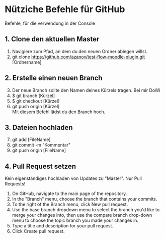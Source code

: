 # Nütziche Befehle für GitHub
Befehle, für die verwendung in der Console

## 1. Clone den aktuellen Master
1. Navigiere zum Pfad, an dem du den neuen Ordner ablegen willst.
2. git clone https://github.com/azanov/test-flow-moodle-plugin.git [Ordnername]

## 2. Erstelle einen neuen Branch
3. Der neue Branch sollte den Namen deines Kürzels tragen. Bei mir DoWi
3. $ git branch [Kürzel]
4. $ git checkout [Kürzel]
5. git push origin [Kürzel]  
Mit diesem Befehl lädst du den Branch hoch.

## 3. Dateien hochladen
7. git add [FileName]
8. git commit -m "Kommentar"
9. git push origin [FileName]

## 4. Pull Request setzen
Kein eigenständiges hochladen von Updates zu "Master". Nur Pull Requests!
1. On GitHub, navigate to the main page of the repository.
2. In the "Branch" menu, choose the branch that contains your commits. 
3. To the right of the Branch menu, click New pull request. 
4. Use the base branch dropdown menu to select the branch you'd like to merge your changes into, then use the compare branch drop-down menu to choose the topic branch you made your changes in. 
5. Type a title and description for your pull request. 
6. Click Create pull request. 